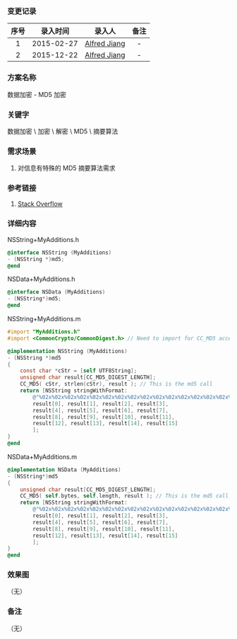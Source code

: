 ### 变更记录

| 序号 | 录入时间 | 录入人 | 备注 |
|:--------:|:--------:|:--------:|:--------:|
| 1 | 2015-02-27 | [Alfred Jiang](https://github.com/viktyz) | - |
| 2 | 2015-12-22 | [Alfred Jiang](https://github.com/viktyz) | - |

### 方案名称

数据加密 - MD5 加密

### 关键字

数据加密 \ 加密 \ 解密 \ MD5 \ 摘要算法

### 需求场景

1. 对信息有特殊的 MD5 摘要算法需求

### 参考链接

1. [Stack Overflow](http://stackoverflow.com/questions/1524604/md5-algorithm-in-objective-c)

### 详细内容

NSString+MyAdditions.h
```objective-c
@interface NSString (MyAdditions)
- (NSString *)md5;
@end
```

NSData+MyAdditions.h
```objective-c
@interface NSData (MyAdditions)
- (NSString*)md5;
@end
```

NSString+MyAdditions.m
```objective-c
#import "MyAdditions.h"
#import <CommonCrypto/CommonDigest.h> // Need to import for CC_MD5 access

@implementation NSString (MyAdditions)
- (NSString *)md5
{
    const char *cStr = [self UTF8String];
    unsigned char result[CC_MD5_DIGEST_LENGTH];
    CC_MD5( cStr, strlen(cStr), result ); // This is the md5 call
    return [NSString stringWithFormat:
        @"%02x%02x%02x%02x%02x%02x%02x%02x%02x%02x%02x%02x%02x%02x%02x%02x",
        result[0], result[1], result[2], result[3],
        result[4], result[5], result[6], result[7],
        result[8], result[9], result[10], result[11],
        result[12], result[13], result[14], result[15]
        ];
}
@end
```

NSData+MyAdditions.m
```objective-c
@implementation NSData (MyAdditions)
- (NSString*)md5
{
    unsigned char result[CC_MD5_DIGEST_LENGTH];
    CC_MD5( self.bytes, self.length, result ); // This is the md5 call
    return [NSString stringWithFormat:
        @"%02x%02x%02x%02x%02x%02x%02x%02x%02x%02x%02x%02x%02x%02x%02x%02x",
        result[0], result[1], result[2], result[3],
        result[4], result[5], result[6], result[7],
        result[8], result[9], result[10], result[11],
        result[12], result[13], result[14], result[15]
        ];
}
@end
```

### 效果图
（无）

### 备注
（无）
